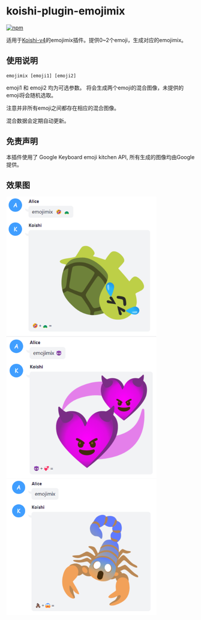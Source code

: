 # koishi-plugin-emojimix

[![npm](https://img.shields.io/npm/v/koishi-plugin-emojimix?style=flat-square)](https://www.npmjs.com/package/koishi-plugin-emojimix)

适用于[Koishi-v4](https://github.com/koishijs/koishi)的emojimix插件。提供0~2个emoji，生成对应的emojimix。


## 使用说明

```
emojimix [emoji1] [emoji2]
```

emoji1 和 emoji2 均为可选参数。
将会生成两个emoji的混合图像，未提供的emoji将会随机选取。

注意并非所有emoji之间都存在相应的混合图像。

混合数据会定期自动更新。

## 免责声明
本插件使用了 Google Keyboard emoji kitchen API, 所有生成的图像均由Google提供。


## 效果图

<img width='400px' src='./examples/1.png'>
<img width='400px' src='./examples/2.png'>
<img width='400px' src='./examples/3.png'>
